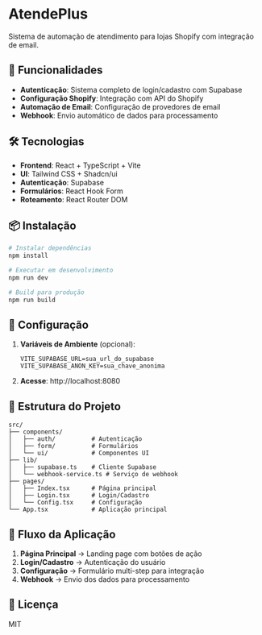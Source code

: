 # AtendePlus

Sistema de automação de atendimento para lojas Shopify com integração de email.

## 🚀 Funcionalidades

- **Autenticação**: Sistema completo de login/cadastro com Supabase
- **Configuração Shopify**: Integração com API do Shopify
- **Automação de Email**: Configuração de provedores de email
- **Webhook**: Envio automático de dados para processamento

## 🛠️ Tecnologias

- **Frontend**: React + TypeScript + Vite
- **UI**: Tailwind CSS + Shadcn/ui
- **Autenticação**: Supabase
- **Formulários**: React Hook Form
- **Roteamento**: React Router DOM

## 📦 Instalação

```bash
# Instalar dependências
npm install

# Executar em desenvolvimento
npm run dev

# Build para produção
npm run build
```

## 🔧 Configuração

1. **Variáveis de Ambiente** (opcional):
   ```env
   VITE_SUPABASE_URL=sua_url_do_supabase
   VITE_SUPABASE_ANON_KEY=sua_chave_anonima
   ```

2. **Acesse**: http://localhost:8080

## 📁 Estrutura do Projeto

```
src/
├── components/
│   ├── auth/          # Autenticação
│   ├── form/          # Formulários
│   └── ui/            # Componentes UI
├── lib/
│   ├── supabase.ts    # Cliente Supabase
│   └── webhook-service.ts # Serviço de webhook
├── pages/
│   ├── Index.tsx      # Página principal
│   ├── Login.tsx      # Login/Cadastro
│   └── Config.tsx     # Configuração
└── App.tsx            # Aplicação principal
```

## 🔄 Fluxo da Aplicação

1. **Página Principal** → Landing page com botões de ação
2. **Login/Cadastro** → Autenticação do usuário
3. **Configuração** → Formulário multi-step para integração
4. **Webhook** → Envio dos dados para processamento

## 📝 Licença

MIT
